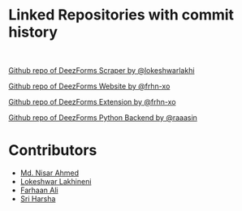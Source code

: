 <h1>Linked Repositories with commit history</h1> <br>

[Github repo of DeezForms Scraper by @lokeshwarlakhi](https://github.com/lokeshwarlakhi/DeezForms-Scrapper)<br>

[Github repo of DeezForms Website by @frhn-xo](https://github.com/frhn-xo/deezForms_site)<br>

[Github repo of DeezForms Extension by @frhn-xo](https://github.com/frhn-xo/deezForms_extension)<br>

[Github repo of DeezForms Python Backend by @raaasin](https://github.com/raaasin/deezforms-backend)<br>

<h1>Contributors</h1>

- [Md. Nisar Ahmed](https://github.com/raaasin)<br>
- [Lokeshwar Lakhineni](https://github.com/lokeshwarlakhi)<br>
- [Farhaan Ali](https://github.com/frhn-xo)<br>
- [Sri Harsha](https://github.com/HarshaMalla)<br>


